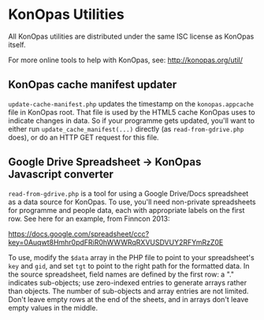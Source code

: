 KonOpas Utilities
=================

All KonOpas utilities are distributed under the same ISC license as KonOpas itself.

For more online tools to help with KonOpas, see:  http://konopas.org/util/


KonOpas cache manifest updater
------------------------------

`update-cache-manifest.php` updates the timestamp on the `konopas.appcache` file in KonOpas root. That file is used by the HTML5 cache KonOpas uses to indicate changes in data. So if your programme gets updated, you'll want to either run `update_cache_manifest(...)` directly (as `read-from-gdrive.php` does), or do an HTTP GET request for this file.


Google Drive Spreadsheet -> KonOpas Javascript converter
--------------------------------------------------------

`read-from-gdrive.php` is a tool for using a Google Drive/Docs spreadsheet as a data source for KonOpas. To use, you'll need non-private spreadsheets for programme and people data, each with appropriate labels on the first row. See here for an example, from Finncon 2013:

https://docs.google.com/spreadsheet/ccc?key=0Auqwt8Hmhr0pdFRiR0hWWWRqRXVUSDVUY2RFYmRzZ0E

To use, modify the `$data` array in the PHP file to point to your spreadsheet's `key` and `gid`, and set `tgt` to point to the right path for the formatted data. In the source spreadsheet, field names are defined by the first row: a "." indicates sub-objects; use zero-indexed entries to generate arrays rather than objects. The number of sub-objects and array entries are not limited. Don't leave empty rows at the end of the sheets, and in arrays don't leave empty values in the middle.
